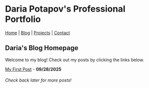 # Daria Potapov's Professional Portfolio

[Home](index.md) | [Blog](blog.md) | [Projects](projects.md) | [Contact](contact.md)

## Daria's Blog Homepage
Welcome to my blog! Check out my posts by clicking the links below.

[My First Post](2025-09-28-my-first-post.md) - **09/28/2025**

###### Check back later for more posts!
